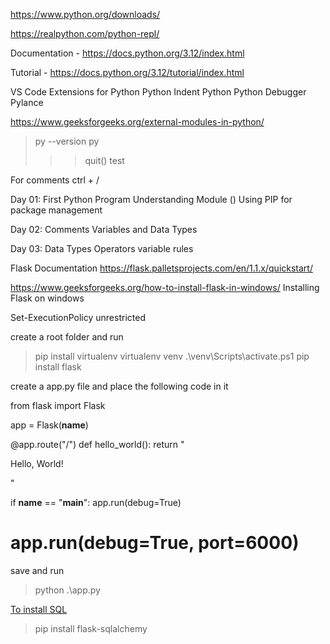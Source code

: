 https://www.python.org/downloads/

https://realpython.com/python-repl/

Documentation - https://docs.python.org/3.12/index.html

Tutorial - https://docs.python.org/3.12/tutorial/index.html

VS Code Extensions for Python
Python Indent
Python
Python Debugger
Pylance

https://www.geeksforgeeks.org/external-modules-in-python/

> py --version
> py
>
> > > quit()
> > > test

For comments
ctrl + /

Day 01:
First Python Program
Understanding Module ()
Using PIP for package management

Day 02:
Comments
Variables and Data Types

Day 03:
Data Types
Operators
variable rules

Flask Documentation
https://flask.palletsprojects.com/en/1.1.x/quickstart/

https://www.geeksforgeeks.org/how-to-install-flask-in-windows/
Installing Flask on windows

Set-ExecutionPolicy unrestricted


create a root folder and run
>pip install virtualenv
>virtualenv venv
.\venv\Scripts\activate.ps1 
>pip install flask

create a app.py file and place the following code in it

from flask import Flask

app = Flask(__name__)


@app.route("/")
def hello_world():
    return "<p>Hello, World!</p>"


if __name__ == "__main__":
    app.run(debug=True)
   # app.run(debug=True, port=6000)
   
save and run 
>python .\app.py

[To install SQL](https://flask-sqlalchemy.palletsprojects.com/en/3.1.x/)

>pip install flask-sqlalchemy
